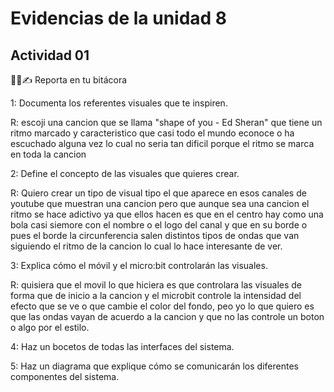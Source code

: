 
# Evidencias de la unidad 8

## Actividad 01

🧐🧪✍️ Reporta en tu bitácora

1: Documenta los referentes visuales que te inspiren.

R: escoji una cancion que se llama "shape of you - Ed Sheran" que tiene un ritmo marcado 
y caracteristico que casi todo el mundo econoce o ha escuchado alguna vez lo cual no seria tan dificil porque el ritmo se marca en toda la cancion

2: Define el concepto de las visuales que quieres crear.

R: Quiero crear un tipo de visual tipo el que aparece en esos canales de youtube que muestran una cancion pero que aunque sea una cancion el ritmo se hace adictivo ya que ellos hacen es que en el centro hay como una bola casi siemore con el nombre o el logo del canal y que en su borde o pues el borde la circunferencia salen distintos tipos de ondas que van siguiendo el ritmo de la cancion lo cual lo hace interesante de ver.
 
3: Explica cómo el móvil y el micro:bit controlarán las visuales.

R: quisiera que el movil lo que hiciera es que controlara las visuales de forma que de inicio a la cancion y el microbit controle la intensidad del efecto que se ve o que cambie el color del fondo, peo yo lo que quiero es que las ondas vayan de acuerdo a la cancion y que no las controle un boton o algo por el estilo.

4: Haz un bocetos de todas las interfaces del sistema.

5: Haz un diagrama que explique cómo se comunicarán los diferentes componentes del sistema.


